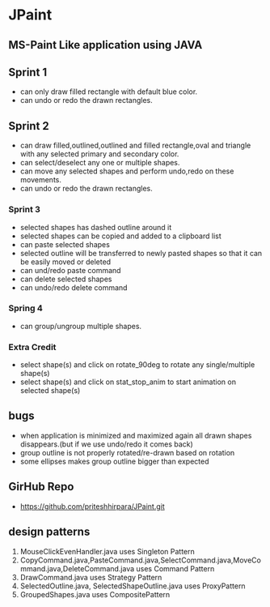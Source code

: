 # JPaint
## MS-Paint Like application using JAVA


## **Sprint 1**
- can only draw filled rectangle with default blue color.
- can undo or redo the drawn rectangles.

## **Sprint 2**
- can draw filled,outlined,outlined and filled rectangle,oval and triangle with any selected primary and secondary color.
- can select/deselect any one or multiple shapes.
- can move any selected shapes and perform undo,redo on these movements.
- can undo or redo the drawn rectangles.

### **Sprint 3**
- selected shapes has dashed outline around it
- selected shapes can be copied and added to a clipboard list
- can paste selected shapes
- selected outline will be transferred to newly pasted shapes so that it can be easily moved or deleted
- can und/redo paste command
- can delete selected shapes
- can undo/redo delete command

### **Spring 4**
- can group/ungroup multiple shapes.

### **Extra Credit**
- select shape(s) and click on rotate_90deg to rotate any single/multiple shape(s)
- select shape(s) and click on stat_stop_anim to start animation on selected shape(s)


## bugs
- when application is minimized and maximized again all drawn shapes disappears.(but if we use undo/redo it comes back)
- group outline is not properly rotated/re-drawn based on rotation
- some ellipses makes group outline bigger than expected

## **GirHub Repo**
- https://github.com/priteshhirpara/JPaint.git

## **design patterns**
1. MouseClickEvenHandler.java uses Singleton Pattern
2. CopyCommand.java,PasteCommand.java,SelectCommand.java,MoveCommand.java,DeleteCommand.java uses Command Pattern
3. DrawCommand.java uses Strategy Pattern
4. SelectedOutline.java, SelectedShapeOutline.java uses ProxyPattern
5. GroupedShapes.java uses CompositePattern